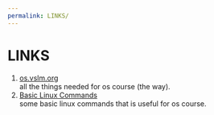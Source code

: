 ```yaml
---
permalink: LINKS/
---
```

# LINKS
1. [os.vslm.org](os.vslm.org) <br>
all the things needed for os course (the way).
2. [Basic Linux Commands](https://linuxopsys.com/topics/basic-linux-commands) <br>
some basic linux commands that is useful for os course.
